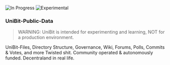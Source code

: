 ![In Progress](https://img.shields.io/badge/UNIBIT-In%20Progress-lightgrey.svg?style=flat-square) 
![Experimental](https://img.shields.io/badge/UNIBIT-Experimental-red.svg?style=flat-square)

### UniBit-Public-Data

> WARNING: UniBit is intended for experimenting and learning, NOT for a production environment.

UniBit-Files, Directory Structure, Governance, Wiki, Forums, Polls, Commits & Votes, and more Twisted shit.
Community operated & autonomously funded. Decentraland in real life. 
